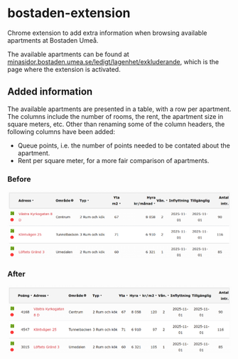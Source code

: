 # bostaden-extension
Chrome extension to add extra information when browsing available apartments at Bostaden Umeå.

The available apartments can be found at [minasidor.bostaden.umea.se/ledigt/lagenhet/exkluderande](https://minasidor.bostaden.umea.se/ledigt/lagenhet/exkluderande), which is the page where the extension is activated.

## Added information
The available apartments are presented in a table, with a row per apartment. The columns include the number of rooms, the rent, the apartment size in square meters, etc. Other than renaming some of the column headers, the following columns have been added:
- Queue points, i.e. the number of points needed to be contated about the apartment.
- Rent per square meter, for a more fair comparison of apartments.

### Before
![Table of apartments without extension](https://github.com/Gnaag98/bostaden-extension/blob/main/documentation/bostaden_before.png "Without extension")

### After
![Table of apartments with extension](https://github.com/Gnaag98/bostaden-extension/blob/main/documentation/bostaden_after.png "With extension")
